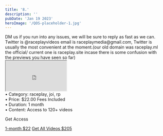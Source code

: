 ```yaml
---
title: '8.'
description: ''
pubDate: 'Jan 19 2023'
heroImage: '/QOS-placeholder-1.jpg'
---
```

<div class="video_paragraph_header"> DM us if you run into any issues, we will be sure to reply as fast as we can. Twitter is @raceplayvideos email is raceplaymedia@gmail.com, Twitter is usually the most convenient at the moment.(our old domain was raceplay.ml the official/ current one is raceplay.site incase there is some confusion with the previews you have seen so far)</div>

<iframe src="https://drive.google.com/file/d/1VkbImolwGTl5okPh4NOb7LaDYonnO98f/preview" width="200" height="100" allow="autoplay" allowfullscreen="allowfullscreen"></iframe>
<!--br-->
<!--br-->
<!--br-->
<!---product details--->
<div class="prod_details">
• Category: raceplay, joi, rp<BR>
• Price: $22.00 Fees Included<BR>
• Duration: 1 month<BR>
• Content: Access to 120+ videos<BR>

</div>
<!--product details end-->
<!---<div class="video_call_to_action">*If you purchase a total of $20 or more, you'll receive an extra 2 free videos!*</div>--->

<a class="read_more" onclick="toggleReadMore()" >Get Access</a>
<div class="read_more-content" id="readMoreContent">
<a class="read_more" href="https://www.patreon.com/checkout/9847982?rid=9388743">1-month $22</a>
<a class="read_more" href="https://pul.ly/b/325641">Get All Videos $205</a>
<!---<div class="prod_details">
• You can choose to buy and keep the entire library permanently for a discounted price of $1.50 per video, which would be $205 for all 137+ videos. We want to keep things affordable, so take a look at the previews and see if it's worth it for you. Your support means a lot to us!.
</div>
<a class="read_more" onclick="toggleReadMore()" href="https://pul.ly/b/320274">Buy All</a>--->
</div>
</div>
<script>
function toggleReadMore() {
var readMoreContent = document.getElementById("readMoreContent");
readMoreContent.style.display = (readMoreContent.style.display === "block") ? "none" : "block";}
</script>
</div>